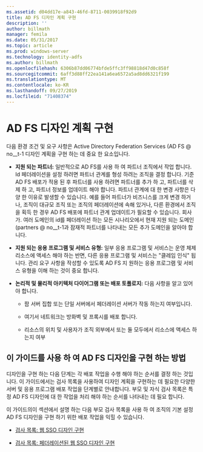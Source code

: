 ```yaml
---
ms.assetid: d04dd17e-a843-46fd-8711-0039918f92d9
title: AD FS 디자인 계획 구현
description: ''
author: billmath
manager: femila
ms.date: 05/31/2017
ms.topic: article
ms.prod: windows-server
ms.technology: identity-adfs
ms.author: billmath
ms.openlocfilehash: 6306b87dd06774bfde5ffc3ff98818d47d0c858f
ms.sourcegitcommit: 6aff3d88ff22ea141a6ea6572a5ad8dd6321f199
ms.translationtype: MT
ms.contentlocale: ko-KR
ms.lasthandoff: 09/27/2019
ms.locfileid: "71408374"
---
```

# <a name="implementing-your-ad-fs-design-plan"></a>AD FS 디자인 계획 구현

다음 환경 조건 및 요구 사항은 Active Directory Federation Services \(AD FS @ no__t-1 디자인 계획을 구현 하는 데 중요 한 요소입니다.  
  
-   **지원 되는 파트너:** 일반적으로 AD FS를 사용 하 여 파트너 조직에서 작업 합니다. Id 페더레이션을 설정 하려면 파트너 관계를 형성 하려는 조직을 결정 합니다. 기준 AD FS 배포가 적용 된 후 파트너를 사용 하려면 파트너를 추가 하 고, 파트너를 삭제 하 고, 파트너 정보를 업데이트 해야 합니다. 파트너 관계에 대 한 변경 사항은 다양 한 이유로 발생할 수 있습니다. 예를 들어 파트너가 비즈니스를 크게 변경 하거나, 조직이 대규모 조직 또는 조직의 페더레이션에 속해 있거나, 다른 환경에서 조직을 획득 한 경우 AD FS 배포에 파트너 관계 업데이트가 필요할 수 있습니다. 회사가. 여러 도메인의 id를 페더레이션 하는 모든 시나리오에서 현재 지원 되는 도메인 \(partners @ no__t-1과 잠재적 파트너를 나타내는 모든 추가 도메인을 알아야 합니다.  
  
-   **지원 되는 응용 프로그램 및 서비스 유형:** 일부 응용 프로그램 및 서비스는 운영 체제 리소스에 액세스 해야 하는 반면, 다른 응용 프로그램 및 서비스는 "클레임 인식" 됩니다. 관리 요구 사항을 작성할 수 있도록 AD FS 지 원하는 응용 프로그램 및 서비스 유형을 이해 하는 것이 중요 합니다.  
  
-   **논리적 및 물리적 아키텍처 다이어그램 또는 배포 토폴로지:** 다음 사항을 알고 있어야 합니다.  
  
    -   팜 서버 집합 또는 단일 서버에서 페더레이션 서버가 작동 하는지 여부입니다.  
  
    -   여기서 네트워크는 방화벽 및 프록시를 배포 합니다.  
  
    -   리소스의 위치 및 사용자가 조직 외부에서 또는 둘 모두에서 리소스에 액세스 하는지 여부  
  
## <a name="how-to-implement-your-ad-fs-design-using-this-guide"></a>이 가이드를 사용 하 여 AD FS 디자인을 구현 하는 방법  
디자인을 구현 하는 다음 단계는 각 배포 작업을 수행 해야 하는 순서를 결정 하는 것입니다. 이 가이드에서는 검사 목록을 사용하여 디자인 계획을 구현하는 데 필요한 다양한 서버 및 응용 프로그램 배포 작업을 단계별로 안내합니다. 부모 및 자식 검사 목록은 특정 AD FS 디자인에 대 한 작업을 처리 해야 하는 순서를 나타내는 데 필요 합니다.  
  
이 가이드의이 섹션에서 설명 하는 다음 부모 검사 목록을 사용 하 여 조직의 기본 설정 AD FS 디자인을 구현 하기 위한 배포 작업을 익힐 수 있습니다.  
  
-   [검사 목록: 웹 SSO 디자인 구현](Checklist--Implementing-a-Web-SSO-Design.md)  
  
-   [검사 목록: 페더레이션된 웹 SSO 디자인 구현](Checklist--Implementing-a-Federated-Web-SSO-Design.md)  
